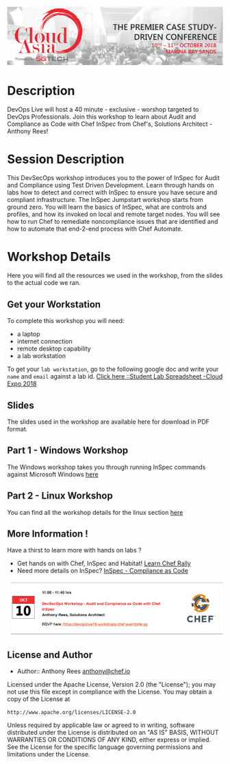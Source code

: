 ![Cloud Asia](/images/1cloudasia.png)

# Description
DevOps Live will host a 40 minute - exclusive - worshop targeted to DevOps Professionals. Join this workshop to learn about Audit and Compliance as Code with Chef InSpec from Chef's, Solutions Architect - Anthony Rees!

# Session Description
This DevSecOps workshop introduces you to the power of InSpec for Audit and Compliance using Test Driven Development. Learn through hands on labs how to detect and correct with InSpec to ensure you have secure and compliant infrastructure. The InSpec Jumpstart workshop starts from ground zero. You will learn the basics of InSpec, what are controls and profiles, and how its invoked on local and remote target nodes. You will see how to run Chef to remediate noncompliance issues that are identified and how to automate that end-2-end process with Chef Automate.

# Workshop Details
Here you will find all the resources we used in the workshop, from the slides to the actual code we ran.

## Get your Workstation
To complete this workshop you will need:
- a laptop
- internet connection
- remote desktop capability
- a lab workstation

To get your ```lab workstation```, go to the following google doc and write your ```name``` and ```email``` against a lab id.
<a href="https://docs.google.com/spreadsheets/d/1wygHCMvF1NMH5VVKXnd3cikKUFXusOyNs7m8VLuyJWk/edit?usp=sharing">Click here ::Student Lab Spreadsheet -Cloud Expo 2018</a>

## Slides
The slides used in the workshop are available here for download in PDF format.

## Part 1 - Windows Workshop
The Windows workshop takes you through running InSpec commands against Microsoft Windows <a href="https://github.com/anthonygrees/compliance-workshop/blob/master/windows_inspec.md">here</a>

## Part 2 - Linux Workshop
You can find all the workshop details for the linux section <a href="https://github.com/anthonygrees/compliance-workshop/blob/master/linux_inspec.md">here</a>

## More Information !
Have a thirst to learn more with hands on labs ?
- Get hands on with Chef, InSpec and Habitat! <a href="https://learn.chef.io/">Learn Chef Rally</a>
- Need more details on InSpec?  <a href="https://www.inspec.io/">InSpec - Compliance as Code</a>

![Session Details](/images/2sessiondetails.png)

## License and Author

* Author:: Anthony Rees <anthony@chef.io>

Licensed under the Apache License, Version 2.0 (the "License");
you may not use this file except in compliance with the License.
You may obtain a copy of the License at

    http://www.apache.org/licenses/LICENSE-2.0

Unless required by applicable law or agreed to in writing, software
distributed under the License is distributed on an "AS IS" BASIS,
WITHOUT WARRANTIES OR CONDITIONS OF ANY KIND, either express or implied.
See the License for the specific language governing permissions and
limitations under the License.

